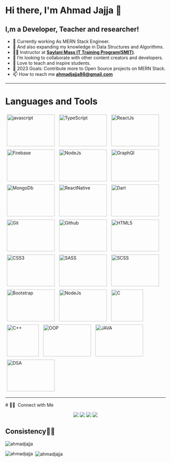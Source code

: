 # Hi there, I'm Ahmad Jajja 👋



 ## I,m a Developer, Teacher and researcher!
 
- 🔭 Currently working As MERN Stack Engineer.
- 🌱 And also expanding my knowledge in Data Structures and Algorithms.
- 👨‍🏫 Instructor at **[Saylani Mass IT Training Program(SMIT)](https://saylaniwelfare.com/en/services/education/technical-education/saylani-mass-it-training)**.
- 👯 I’m looking to collaborate with other content creators and developers.
- 📢 Love to teach and inspire students.
- 🥅 2023 Goals: Contribute more to Open Source projects on MERN Stack.
- 📫 How to reach me **ahmadjajja86@gmail.com**

<hr/>

# Languages and Tools

 <div style="display:flex;justify-content:center;">
   <div>
             <img src="http://alfa-cyber.com/wp-content/uploads/2021/06/What-is-JavaScript.jpg"
                alt="javascript" title="Javascript" style="display: inline-block; margin: 0 auto; width: 150px; height: 100px;padding:5px">
             <img src="https://cdn.thenewstack.io/media/2022/01/10b88c68-typescript-logo.png"
                alt="TypeScript" title="TypeScript" style="display: inline-block; margin: 0 auto; width: 150px; height: 100px;padding:5px">
             <img src="https://cdn.hashnode.com/res/hashnode/image/upload/v1622008722227/ResNcwZyph.png" alt="ReactJs"
                title="ReactJs" style="display: inline-block; margin: 0 auto; width: 150px; height: 100px;padding:5px">
            <img src="https://res.cloudinary.com/practicaldev/image/fetch/s--lujt_aSx--/c_imagga_scale,f_auto,fl_progressive,h_420,q_auto,w_1000/https://dev-to-uploads.s3.amazonaws.com/i/sd35dnqzrrjhhlz93zzf.png"
                alt="Firebase" title="Firebase"
                style="display: inline-block; margin: 0 auto; width: 150px; height: 100px;padding:5px">
            <img src="https://upload.wikimedia.org/wikipedia/commons/thumb/d/d9/Node.js_logo.svg/1200px-Node.js_logo.svg.png"
                alt="NodeJs" title="NodeJs"
                style="display: inline-block; margin: 0 auto; width: 150px; height: 100px;padding:5px">
            <img src="https://miro.medium.com/max/4800/1*CC4lauyfn1b2MdxqPrv1SA.png"
                alt="GraphQl" title="GraphQl"
                style="display: inline-block; margin: 0 auto; width: 150px; height: 100px;padding:5px">
            <img src="https://webimages.mongodb.com/_com_assets/cms/kuzt9r42or1fxvlq2-Meta_Generic.png" alt="MongoDb"
                title="MongoDb" style="display: inline-block; margin: 0 auto; width: 150px; height: 100px;padding:5px">
            <img src="https://www.articlestheme.com/wp-content/uploads/2021/12/react-native-1-1.png" alt="ReactNative"
                title="ReactNative"
                style="display: inline-block; margin: 0 auto; width: 150px; height: 100px;padding:5px">
            <img src="https://www.codesansar.com/storage/app/media/seo/dart.png" alt="Dart" title="Dart"
                style="display: inline-block; margin: 0 auto; width: 150px; height: 100px;padding:5px">
            <img src="https://i.ytimg.com/vi/yZISr7LtlKQ/maxresdefault.jpg" alt="Git" title="Git"
                style="display: inline-block; margin: 0 auto; width: 150px; height: 100px;padding:5px">
            <img src="https://www.tadviser.ru/images/d/d6/Thumbnail_1650288823.jpg" alt="Github" title="Github"
                style="display: inline-block; margin: 0 auto; width: 150px; height: 100px;padding:5px">
            <img src="https://www.optasy.com/static/html5-reasons-why-your-business-7eaf51b1efbac224a826255f61b1e827.png"
                alt="HTML5" title="HTML5"
                style="display: inline-block; margin: 0 auto; width: 150px; height: 100px;padding:5px">
            <img src="https://colorlib.com/cdn-cgi/image/width=1400,height=802,fit=crop,quality=80,format=auto,onerror=redirect,metadata=none/wp-content/uploads/sites/2/creative-css3-tutorials.jpg"
                alt="CSS3" title="CSS3"
                style="display: inline-block; margin: 0 auto; width: 150px; height: 100px;padding:5px">
            <img src="https://sass-lang.com/assets/img/logos/logo-b6e1ef6e.svg" alt="SASS" title="SASS"
                style="display: inline-block; margin: 0 auto; width: 150px; height: 100px;padding:5px">
            <img src="https://cdn.iconscout.com/icon/premium/png-256-thumb/scss-3-236294.png" alt="SCSS" title="SCSS"
                style="display: inline-block; margin: 0 auto; width: 150px; height: 100px;padding:5px">
            <img src="https://mdbcdn.b-cdn.net/wp-content/uploads/2020/06/bootstrap-5.webp" alt="Bootstrap"
                title="Bootstrap"
                style="display: inline-block; margin: 0 auto; width: 150px; height: 100px;padding:5px">
            <img src="https://upload.wikimedia.org/wikipedia/commons/thumb/9/9a/Visual_Studio_Code_1.35_icon.svg/1200px-Visual_Studio_Code_1.35_icon.svg.png"
                alt="NodeJs" title="NodeJs"
                style="display: inline-block; margin: 0 auto; width: 150px; height: 100px;padding:5px">
            <img src="https://upload.wikimedia.org/wikipedia/commons/thumb/1/18/C_Programming_Language.svg/640px-C_Programming_Language.svg.png"
                alt="C" title=" C"
                style="display: inline-block; margin: 0 auto; width: 100px; height: 100px;padding:5px">
            <img src="https://upload.wikimedia.org/wikipedia/commons/thumb/1/18/ISO_C%2B%2B_Logo.svg/640px-ISO_C%2B%2B_Logo.svg.png"
                alt="C++" title="C++"
                style="display: inline-block; margin: 0 auto; width: 100px; height: 100px;padding:5px">
            <img src="https://miro.medium.com/max/600/0*7zMicw-FfThCbN35.png" alt="OOP" title="OOP"
                style="display: inline-block; margin: 0 auto; width: 150px; height: 100px;padding:5px">
            <img src="https://miro.medium.com/max/4000/0*bpt3hdn8q6Xw4MOZ.png" alt="JAVA" title="JAVA"
                style="display: inline-block; margin: 0 auto; width: 150px; height: 100px;padding:5px">
                <img src="https://th.bing.com/th/id/R.e19716e6d49d8b395bb43432569453b8?rik=REo3Lq4Ha3zRmA&pid=ImgRaw&r=0" alt="DSA" title="DSA"
                style="display: inline-block; margin: 0 auto; width: 150px; height: 100px;padding:5px">
        </div>
    </div>

  <hr/>
  # 🤝🏻 &nbsp;Connect with Me
  
<p align="center">
<a href="https://ahmad-jajja.web.app/"><img src="https://img.shields.io/badge/-ahmadjajja.web.app-3423A6?style=flat&logo=Google-Chrome&logoColor=white"/></a>
<a href="https://www.linkedin.com/in/ahmad-jajja-ba8b34210/"><img src="https://img.shields.io/badge/-Ahmad%20Jajja-0077B5?style=flat&logo=Linkedin&logoColor=white"/></a>
<a href="mailto:ahmadjajja86@gmail.com"><img src="https://img.shields.io/badge/-ahmadjajja86@gmail.com-D14836?style=flat&logo=Gmail&logoColor=white"/></a>
<a href="https://www.facebook.com/ahmad.jajja.9081/"><img src="https://img.shields.io/badge/-Ahmad%20Jajja-1877F2?style=flat&logo=Facebook&logoColor=white"/></a>
  
  ## Consistency👨‍💻
  <p><img align="center" src="https://github-readme-streak-stats.herokuapp.com/?user=ahmadjajja&" alt="ahmadjajja" /></p>
  <p><img align="left" src="https://github-readme-stats.vercel.app/api/top-langs?username=ahmadjajja&show_icons=true&locale=en&layout=compact" alt="ahmadjajja" /></p>
  
  
  
  

<p>&nbsp;<img align="center" src="https://github-readme-stats.vercel.app/api?username=ahmadjajja&show_icons=true&locale=en" alt="ahmadjajja" /></p> 



